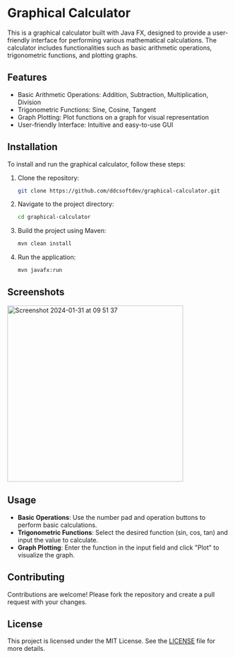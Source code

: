 
# Graphical Calculator

This is a graphical calculator built with Java FX, designed to provide a user-friendly interface for performing various mathematical calculations. The calculator includes functionalities such as basic arithmetic operations, trigonometric functions, and plotting graphs.

## Features

- Basic Arithmetic Operations: Addition, Subtraction, Multiplication, Division
- Trigonometric Functions: Sine, Cosine, Tangent
- Graph Plotting: Plot functions on a graph for visual representation
- User-friendly Interface: Intuitive and easy-to-use GUI

## Installation

To install and run the graphical calculator, follow these steps:

1. Clone the repository:
    ```bash
    git clone https://github.com/ddcsoftdev/graphical-calculator.git
    ```
2. Navigate to the project directory:
    ```bash
    cd graphical-calculator
    ```
3. Build the project using Maven:
    ```bash
    mvn clean install
    ```
4. Run the application:
    ```bash
    mvn javafx:run
    ```

## Screenshots

<img width="398" alt="Screenshot 2024-01-31 at 09 51 37" src="https://github.com/ddcsoftdev/graphical-calculator/assets/148901730/0a14d843-50d2-49f3-9527-94e580fe427f">

## Usage

- **Basic Operations**: Use the number pad and operation buttons to perform basic calculations.
- **Trigonometric Functions**: Select the desired function (sin, cos, tan) and input the value to calculate.
- **Graph Plotting**: Enter the function in the input field and click "Plot" to visualize the graph.

## Contributing

Contributions are welcome! Please fork the repository and create a pull request with your changes.

## License

This project is licensed under the MIT License. See the [LICENSE](LICENSE) file for more details.
